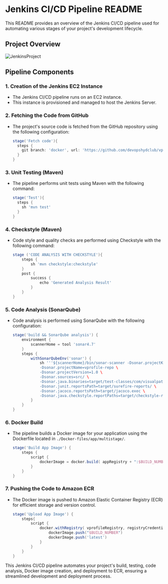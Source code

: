 # Jenkins CI/CD Pipeline README

This README provides an overview of the Jenkins CI/CD pipeline used for automating various stages of your project's development lifecycle.

## Project Overview
![JenkinsProject](https://github.com/Kiineo/Jenkins-VProfile-Project/assets/103956412/a7d16aff-cb04-4f92-9ad9-2cfb9a89a672)

## Pipeline Components

### 1. Creation of the Jenkins EC2 Instance

- The Jenkins CI/CD pipeline runs on an EC2 instance.
- This instance is provisioned and managed to host the Jenkins Server.

### 2. Fetching the Code from GitHub

- The project's source code is fetched from the GitHub repository using the following configuration:

    ```groovy
    stage('Fetch code'){
      steps {
        git branch: 'docker', url: 'https://github.com/devopshydclub/vprofile-project.git'
      }
    }
    ```

### 3. Unit Testing (Maven)

- The pipeline performs unit tests using Maven with the following command:

    ```groovy
    stage('Test'){
      steps {
        sh 'mvn test'
      }
    }
    ```

### 4. Checkstyle (Maven)

- Code style and quality checks are performed using Checkstyle with the following command:

    ```groovy
    stage ('CODE ANALYSIS WITH CHECKSTYLE'){
        steps {
            sh 'mvn checkstyle:checkstyle'
        }
        post {
            success {
                echo 'Generated Analysis Result'
            }
        }
    }
    ```

### 5. Code Analysis (SonarQube)

- Code analysis is performed using SonarQube with the following configuration:

    ```groovy
    stage('build && SonarQube analysis') {
        environment {
            scannerHome = tool 'sonar4.7'
        }
        steps {
            withSonarQubeEnv('sonar') {
                sh '''${scannerHome}/bin/sonar-scanner -Dsonar.projectKey=vprofile \
                -Dsonar.projectName=vprofile-repo \
                -Dsonar.projectVersion=1.0 \
                -Dsonar.sources=src/ \
                -Dsonar.java.binaries=target/test-classes/com/visualpathit/account/controllerTest/ \
                -Dsonar.junit.reportsPath=target/surefire-reports/ \
                -Dsonar.jacoco.reportsPath=target/jacoco.exec \
                -Dsonar.java.checkstyle.reportPaths=target/checkstyle-result.xml'''
            }
        }
    }
    ```

### 6. Docker Build

- The pipeline builds a Docker image for your application using the Dockerfile located in `./Docker-files/app/multistage/`.

    ```groovy
    stage('Build App Image') {
        steps {
            script {
                dockerImage = docker.build( appRegistry + ":$BUILD_NUMBER", "./Docker-files/app/multistage/")
            }
        }
    }
    ```

### 7. Pushing the Code to Amazon ECR

- The Docker image is pushed to Amazon Elastic Container Registry (ECR) for efficient storage and version control.

    ```groovy
    stage('Upload App Image') {
        steps{
            script {
                docker.withRegistry( vprofileRegistry, registryCredential ) {
                    dockerImage.push("$BUILD_NUMBER")
                    dockerImage.push('latest')
                }
            }
        }
    }
    ```

This Jenkins CI/CD pipeline automates your project's build, testing, code analysis, Docker image creation, and deployment to ECR, ensuring a streamlined development and deployment process.
